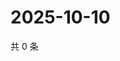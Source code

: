 # 2025-10-10

共 0 条

<!-- BEGIN ZHIHUVIDEO -->
<!-- 最后更新时间 Fri Oct 10 2025 02:15:50 GMT+0800 (China Standard Time) -->

<!-- END ZHIHUVIDEO -->
